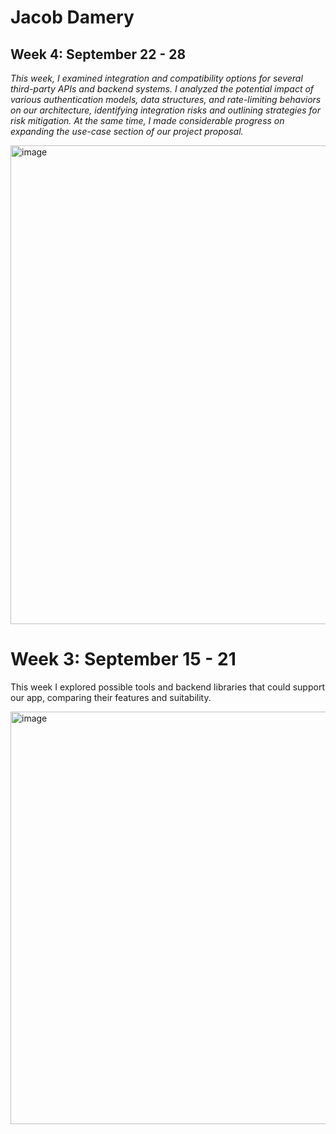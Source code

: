 
# Jacob Damery

## Week 4: September 22 - 28

*This week, I examined integration and compatibility options for several third-party APIs and backend systems. I analyzed the potential impact of various authentication models, data structures, and rate-limiting behaviors on our architecture, identifying integration risks and outlining strategies for risk mitigation. At the same time, I made considerable progress on expanding the use-case section of our project proposal.*


<img width="1340" height="766" alt="image" src="https://github.com/user-attachments/assets/bcf11b48-a62f-451b-b450-1d1ab8998066" />

# Week 3: September 15 - 21
This week I explored possible tools and backend libraries that could support our app, comparing their features and suitability.

<img width="1124" height="660" alt="image" src="https://github.com/user-attachments/assets/58ff1649-a295-4006-8681-36cae01a27fd" />
